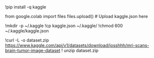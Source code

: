 !pip install -q kaggle

from google.colab import files
files.upload()  # Upload kaggle.json here

!mkdir -p ~/.kaggle
!cp kaggle.json ~/.kaggle/
!chmod 600 ~/.kaggle/kaggle.json

!curl -L -o dataset.zip https://www.kaggle.com/api/v1/datasets/download/josshhh/mri-scans-brain-tumor-image-dataset
! unzip dataset.zip
